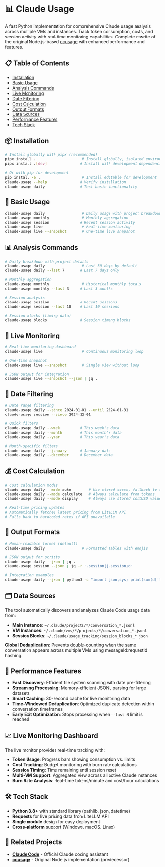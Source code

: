 # 📊 Claude Usage

A fast Python implementation for comprehensive Claude usage analysis across multiple VMs and instances. Track token consumption, costs, and session activity with real-time monitoring capabilities. Complete rewrite of the original Node.js-based [ccusage](https://github.com/ryoppippi/ccusage) with enhanced performance and features.

## 📋 Table of Contents

- [Installation](#-installation)
- [Basic Usage](#-basic-usage)
- [Analysis Commands](#-analysis-commands)
- [Live Monitoring](#-live-monitoring)
- [Date Filtering](#-date-filtering)
- [Cost Calculation](#-cost-calculation)
- [Output Formats](#-output-formats)
- [Data Sources](#-data-sources)
- [Performance Features](#-performance-features)
- [Tech Stack](#️-tech-stack)

## 📦 Installation

```bash
# Install globally with pipx (recommended)
pipx install .                     # Install globally, isolated environment
pipx install .[dev]               # Install with development dependencies

# Or with pip for development
pip install -e .                   # Install editable for development
claude-usage --help               # Verify installation
claude-usage daily                # Test basic functionality
```

## 🎯 Basic Usage

```bash
claude-usage daily                 # Daily usage with project breakdown
claude-usage monthly               # Monthly aggregation
claude-usage session              # Recent session activity
claude-usage live                  # Real-time monitoring
claude-usage live --snapshot       # One-time live snapshot
```

## 📊 Analysis Commands

```bash
# Daily breakdown with project details
claude-usage daily                 # Last 30 days by default
claude-usage daily --last 7       # Last 7 days only

# Monthly aggregation
claude-usage monthly               # Historical monthly totals
claude-usage monthly --last 3     # Last 3 months

# Session analysis
claude-usage session              # Recent sessions
claude-usage session --last 10    # Last 10 sessions

# Session blocks (timing data)
claude-usage blocks               # Session timing blocks
```

## 🔴 Live Monitoring

```bash
# Real-time monitoring dashboard
claude-usage live                  # Continuous monitoring loop

# One-time snapshot
claude-usage live --snapshot       # Single view without loop

# JSON output for integration
claude-usage live --snapshot --json | jq .
```

## 📅 Date Filtering

```bash
# Date range filtering
claude-usage daily --since 2024-01-01 --until 2024-01-31
claude-usage session --since 2024-12-01

# Quick filters
claude-usage daily --week         # This week's data
claude-usage daily --month        # This month's data
claude-usage daily --year         # This year's data

# Month-specific filters
claude-usage daily --january      # January data
claude-usage daily --december     # December data
```

## 💰 Cost Calculation

```bash
# Cost calculation modes
claude-usage daily --mode auto        # Use stored costs, fallback to calculation (default)
claude-usage daily --mode calculate   # Always calculate from tokens
claude-usage daily --mode display     # Always use stored costUSD values

# Real-time pricing updates
# Automatically fetches latest pricing from LiteLLM API
# Falls back to hardcoded rates if API unavailable
```

## 📄 Output Formats

```bash
# Human-readable format (default)
claude-usage daily                 # Formatted tables with emojis

# JSON output for scripts
claude-usage daily --json | jq .
claude-usage session --json | jq -r '.session[].sessionId'

# Integration examples
claude-usage daily --json | python3 -c "import json,sys; print(sum(d['totalCost'] for d in json.load(sys.stdin)['daily']))"
```

## 🗂️ Data Sources

The tool automatically discovers and analyzes Claude Code usage data from:

- **Main Instance**: `~/.claude/projects/*/conversation_*.jsonl`
- **VM Instances**: `~/.claude/vms/*/projects/*/conversation_*.jsonl`
- **Session Blocks**: `~/.claude/usage_tracking/session_blocks_*.json`

**Global Deduplication**: Prevents double-counting when the same conversation appears across multiple VMs using messageId:requestId hashing.

## 🚀 Performance Features

- **Fast Discovery**: Efficient file system scanning with date pre-filtering
- **Streaming Processing**: Memory-efficient JSONL parsing for large datasets
- **Smart Caching**: 30-second cache for live monitoring data
- **Time-Windowed Deduplication**: Optimized duplicate detection within conversation timeframes
- **Early Exit Optimization**: Stops processing when `--last N` limit is reached

## 📈 Live Monitoring Dashboard

The live monitor provides real-time tracking with:

- **Token Usage**: Progress bars showing consumption vs. limits
- **Cost Tracking**: Budget monitoring with burn rate calculations
- **Session Timing**: Time remaining until session reset
- **Multi-VM Support**: Aggregated view across all active Claude instances
- **Burn Rate Analysis**: Real-time tokens/minute and cost/hour calculations

## 🛠️ Tech Stack

- **Python 3.8+** with standard library (pathlib, json, datetime)
- **Requests** for live pricing data from LiteLLM API
- **Single module** design for easy deployment
- **Cross-platform** support (Windows, macOS, Linux)

## 🔗 Related Projects

- **[Claude Code](https://claude.ai/code)** - Official Claude coding assistant
- **[ccusage](https://github.com/ryoppippi/ccusage)** - Original Node.js implementation (predecessor)